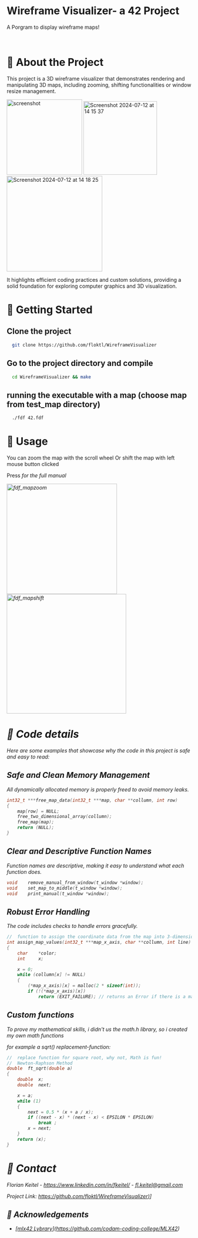 
  <h1>Wireframe Visualizer- a 42 Project</h1>

  <p>
    A Porgram to display wireframe maps!
  </p>

<br />

<!-- About the Project -->
# :star2: About the Project

This project is a 3D wireframe visualizer that demonstrates rendering and manipulating 3D maps, including zooming, shifting functionalities or window resize management.


  <img src="https://github.com/floktl/WireframeVisualizer/assets/147641602/e2fc293a-a417-4f95-91b2-a0aebaa5ac61" alt="screenshot" width="205">

<img width="200" alt="Screenshot 2024-07-12 at 14 15 37" src="https://github.com/user-attachments/assets/6042a75f-7839-4f62-b763-738ee6f5e97b">

<img width="260" alt="Screenshot 2024-07-12 at 14 18 25" src="https://github.com/user-attachments/assets/9082627c-9d6f-43e3-a09d-7c99710b1d6e">

It highlights efficient coding practices and custom solutions, providing a solid foundation for exploring computer graphics and 3D visualization.

<!-- Run Locally -->
# :running: Getting Started

## Clone the project

```bash
  git clone https://github.com/floktl/WireframeVisualizer
```

## Go to the project directory and compile

```bash
  cd WireframeVisualizer && make
```

## running the executable with a map (choose map from test_map directory)

```bash
  ./fdf 42.fdf
```
<!-- Usage -->
# :star2: Usage

You can zoom the map with the scroll wheel Or shift the map with left mouse button clicked

Press <I> for the full manual

<img src="https://github.com/floktl/42-Projects/assets/147641602/e01b80c4-be14-4106-9a60-dd5dad0712da" alt="fdf_mapzoom" width="300">

<img src="https://github.com/user-attachments/assets/ec288172-bda4-465d-80db-3383b7159afc" alt="fdf_mapshift" width="325">

<!-- Code details -->
# :star2: Code details

Here are some examples that showcase why the code in this project is safe and easy to read:

## Safe and Clean Memory Management

All dynamically allocated memory is properly freed to avoid memory leaks.

```cpp
int32_t	***free_map_data(int32_t ***map, char **collumn, int row)
{
	map[row] = NULL;
	free_two_dimensional_array(collumn);
	free_map(map);
	return (NULL);
}
```

## Clear and Descriptive Function Names

Function names are descriptive, making it easy to understand what each function does.

```cpp
void	remove_manual_from_window(t_window *window);
void	set_map_to_middle(t_window *window);
void	print_manual(t_window *window);
```

## Robust Error Handling

The code includes checks to handle errors gracefully.

```cpp
//	function to assign the coordinate data from the map into 3-dimensional array
int	assign_map_values(int32_t ***map_x_axis, char **collumn, int line)
{
	char	*color;
	int		x;

	x = 0;
	while (collumn[x] != NULL)
	{
		(*map_x_axis)[x] = malloc(2 * sizeof(int));
		if (!(*map_x_axis)[x])
			return (EXIT_FAILURE); // returns an Error if there is a mallocation error
```

## Custom functions

To prove my mathematical skills, i didn't us the math.h library, so i created my own math functions

for example a sqrt() replacement-function:
```cpp
//	replace function for square root, why not, Math is fun!
//	Newton-Raphson Method
double	ft_sqrt(double a)
{
	double	x;
	double	next;

	x = a;
	while (1)
	{
		next = 0.5 * (x + a / x);
		if ((next - x) * (next - x) < EPSILON * EPSILON)
			break ;
		x = next;
	}
	return (x);
}
```

<!-- Contact -->
# :handshake: Contact

Florian Keitel - https://www.linkedin.com/in/fkeitel/ - fl.keitel@gmail.com

Project Link: [https://github.com/floktl/WireframeVisualizer)](#https://github.com/floktl/WireframeVisualizer)]

<!-- Acknowledgments -->
## :gem: Acknowledgements

 - [[mlx42 Lybrary](https://shields.io/)](https://github.com/codam-coding-college/MLX42)

